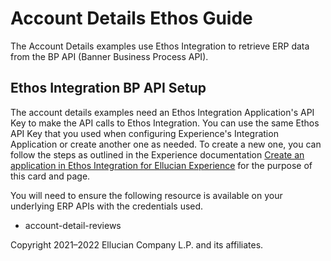# Account Details Ethos Guide

The Account Details examples use Ethos Integration to retrieve ERP data from the BP API (Banner Business Process API).

## Ethos Integration BP API Setup

The account details examples need an Ethos Integration Application's API Key to make the API calls to Ethos Integration. You can use the same Ethos API Key that you used when configuring Experience's Integration Application or create another one as needed. To create a new one, you can follow the steps as outlined in the Experience documentation [Create an application in Ethos Integration for Ellucian Experience](https://resources.elluciancloud.com/bundle/ellucian_experience_acn_configure/page/t_create_app_ethos_experience.html) for the purpose of this card and page.

You will need to ensure the following resource is available on your underlying ERP APIs with the credentials used.

* account-detail-reviews

Copyright 2021–2022 Ellucian Company L.P. and its affiliates.
